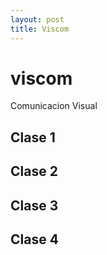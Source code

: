 ```yaml
---
layout: post
title: Viscom
---
```


# viscom
Comunicacion Visual

## Clase 1

## Clase 2

## Clase 3

<script>
// comment
</script>

## Clase 4
